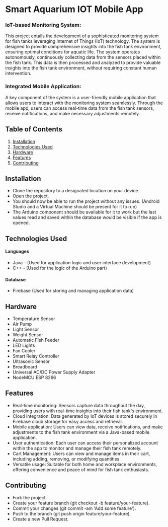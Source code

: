 # Smart Aquarium IOT Mobile App

### IoT-based Monitoring System:

This project entails the development of a sophisticated monitoring system for fish tanks leveraging Internet of Things (IoT) technology. The system is designed to provide comprehensive insights into the fish tank environment, ensuring optimal conditions for aquatic life. The system operates autonomously, continuously collecting data from the sensors placed within the fish tank. This data is then processed and analyzed to provide valuable insights into the fish tank environment, without requiring constant human intervention.

### Integrated Mobile Application:

A key component of the system is a user-friendly mobile application that allows users to interact with the monitoring system seamlessly. Through the mobile app, users can access real-time data from the fish tank sensors, receive notifications, and make necessary adjustments remotely.

## Table of Contents

1. [Installation](#installation)
2. [Technologies Used](#technologies-used)
3. [Hardware](#hardware)
4. [Features](#features)
5. [Contributing](#contributing)


## Installation

- Clone the repository to a designated location on your device.
- Open the project.
- You should now be able to run the project without any issues. (Android Studio and a Virtual Machine should be present for it to run)
- The Arduino component should be available for it to work but the last values read and saved within the database would be visible if the app is opened.


## Technologies Used

#### Languages

- Java - (Used for application logic and user interface development)
- C++ - (Used for the logic of the Arduino part)

#### Database

- Firebase (Used for storing and managing application data)

## Hardware

- Temperature Sensor
- Air Pump
- Light Sensor
- Weight Sensor
- Automatic Fish Feeder
- LED Lights
- Fan Cooler
- Smart Relay Controller
- Ultrasonic Sensor
- Breadboard
- Universal AC/DC Power Supply Adapter
- NodeMCU ESP 8266


## Features

- Real-time monitoring: Sensors capture data throughout the day, providing users with real-time insights into their fish tank's environment.
- Cloud integration: Data generated by IoT devices is stored securely in Firebase cloud storage for easy access and retrieval.
- Mobile application: Users can view data, receive notifications, and make adjustments to the fish tank environment via a Java-based mobile application.
- User authentication: Each user can access their personalized account within the app to monitor and manage their fish tank remotely.
- Cart Management: Users can view and manage items in their cart, including adding, removing, or modifying quantities.
- Versatile usage: Suitable for both home and workplace environments, offering convenience and peace of mind for fish tank enthusiasts.


## Contributing

- Fork the project.
- Create your feature branch (git checkout -b feature/your-feature).
- Commit your changes (git commit -am 'Add some feature').
- Push to the branch (git push origin feature/your-feature).
- Create a new Pull Request.

